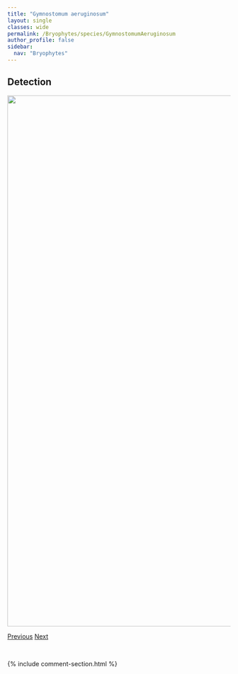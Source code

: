 ```yaml
---
title: "Gymnostomum aeruginosum"
layout: single
classes: wide
permalink: /Bryophytes/species/GymnostomumAeruginosum
author_profile: false
sidebar:
  nav: "Bryophytes"
---
```


<h2>Detection</h2>

<a href="https://drive.google.com/uc?export=view&id=1XTQrSHZJC8ZdblclqL4WVmvUvsTAOXFw">
<img src="https://drive.google.com/uc?export=view&id=1XTQrSHZJC8ZdblclqL4WVmvUvsTAOXFw" height = "1200" width = "800">
</a>


<a href="/DevelopmentWebsite/Bryophytes/species/GymnocoleaInflata" class="pagination--pager" title="Gymnocolea inflata">Previous</a> <a href="/DevelopmentWebsite/Bryophytes/species/HarpanthusDrummondii" class="pagination--pager" title="Harpanthus drummondii">Next</a>

<p>&nbsp;</p>

{% include comment-section.html %}
